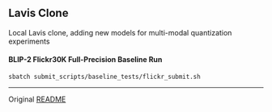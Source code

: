 ## Lavis Clone

Local Lavis clone, adding new models for multi-modal quantization experiments

#### BLIP-2 Flickr30K Full-Precision Baseline Run
```
sbatch submit_scripts/baseline_tests/flickr_submit.sh 
```

---
Original [README](lavis_README.md)
